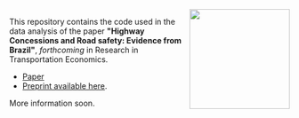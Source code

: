 <img align="right" src="https://user-images.githubusercontent.com/7448421/129070287-f71255b0-8541-4feb-bd21-ed40ec1c444c.jpg" width="180"> 

This repository contains the code used in the data analysis of the paper **"Highway Concessions and Road safety: Evidence from Brazil"**, *forthcoming* in Research in Transportation Economics. 
- [Paper](https://www.sciencedirect.com/science/article/pii/S0739885921000901)
- [Preprint available here](https://osf.io/preprints/socarxiv/rqew3).

More information soon.



